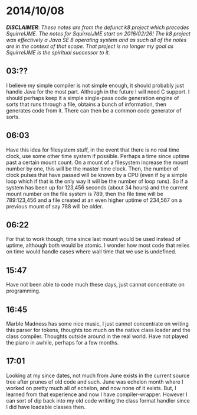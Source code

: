 # 2014/10/08

***DISCLAIMER***: _These notes are from the defunct k8 project which_
_precedes SquirrelJME. The notes for SquirrelJME start on 2016/02/26!_
_The k8 project was effectively a Java SE 8 operating system and as such_
_all of the notes are in the context of that scope. That project is no_
_longer my goal as SquirrelJME is the spiritual successor to it._

## 03:??

I believe my simple compiler is not simple enough, it should probably just
handle Java for the most part. Although in the future I will need C support. I
should perhaps keep it a simple single-pass code generation engine of sorts
that runs through a file, obtains a bunch of information, then generates code
from it. There can then be a common code generator of sorts.

## 06:03

Have this idea for filesystem stuff, in the event that there is no real time
clock, use some other time system if possible. Perhaps a time since uptime
past a certain mount count. On a mount of a filesystem increase the mount
number by one, this will be the master time clock. Then, the number of clock
pulses that have passed will be known by a CPU (even if by a simple loop which
if that is the only way it will be the number of loop runs). So if a system
has been up for 123,456 seconds (about 34 hours) and the current mount number
on the file system is 789, then the file time will be 789:123,456 and a file
created at an even higher uptime of 234,567 on a previous mount of say 788
will be older.

## 06:22

For that to work though, time since last mount would be used instead of
uptime, although both would be atomic. I wonder how most code that relies on
time would handle cases where wall time that we use is undefined.

## 15:47

Have not been able to code much these days, just cannot concentrate on
programming.

## 16:45

Marble Madness has some nice music, I just cannot concentrate on writing this
parser for tokens, thoughts too much on the native class loader and the class
compiler. Thoughts outside around in the real world. Have not played the piano
in awhile, perhaps for a few months.

## 17:01

Looking at my since dates, not much from June exists in the current source
tree after prunes of old code and such. June was echelon month where I worked
on pretty much all of echelon, and now none of it exists. But, I learned from
that experience and now I have compiler-wrapper. However I can sort of dip
back into my old code writing the class format handler since I did have
loadable classes then.


